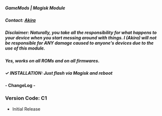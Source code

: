 ##### GameMods | Magisk Module

##### Contact: [Akira](https://t.me/AkiraRelease)

##### Disclaimer: Naturally, you take all the responsibility for what happens to your device when you start messing around with things. I (Akira) will not be responsible for ANY damage caused to anyone's devices due to the use of this module.

##### Yes, works on all ROMs and on all firmwares.

##### ✓ INSTALLATION: Just flash via Magisk and reboot

#### - ChangeLog -

### Version Code: C1

- Initial Release
